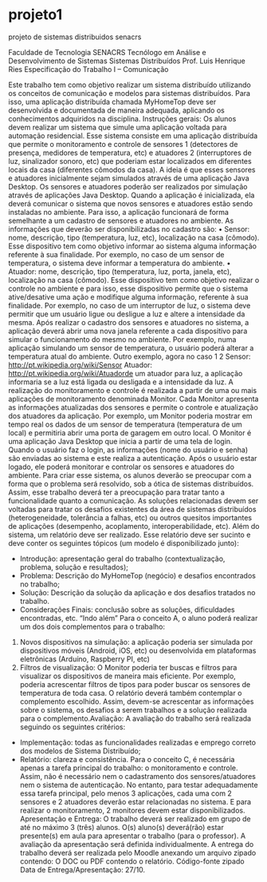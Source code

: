 # projeto1 

projeto de sistemas distribuidos senacrs


Faculdade de Tecnologia SENACRS
Tecnólogo em Análise e Desenvolvimento de Sistemas
Sistemas Distribuídos
Prof. Luis Henrique Ries
Especificação do Trabalho I – Comunicação

Este trabalho tem como objetivo realizar um sistema distribuído utilizando os conceitos
de comunicação e modelos para sistemas distribuídos. Para isso, uma aplicação
distribuída chamada MyHomeTop deve ser desenvolvida e documentada de maneira
adequada, aplicando os conhecimentos adquiridos na disciplina.
Instruções gerais:
Os alunos devem realizar um sistema que simule uma aplicação voltada para automação
residencial. Esse sistema consiste em uma aplicação distribuída que permite o
monitoramento e controle de sensores 1 (detectores de presença, medidores de
temperatura, etc) e atuadores 2 (interruptores de luz, sinalizador sonoro, etc) que
poderiam estar localizados em diferentes locais da casa (diferentes cômodos da casa). A
ideia é que esses sensores e atuadores inicialmente sejam simulados através de uma
aplicação Java Desktop.
Os sensores e atuadores poderão ser realizados por simulação através de aplicações Java
Desktop. Quando a aplicação é inicializada, ela deverá comunicar o sistema que novos
sensores e atuadores estão sendo instaladas no ambiente. Para isso, a aplicação
funcionará de forma semelhante a um cadastro de sensores e atuadores no ambiente. As
informações que deverão ser disponibilizadas no cadastro são:
•
Sensor: nome, descrição, tipo (temperatura, luz, etc), localização na casa
(cômodo). Esse dispositivo tem como objetivo informar ao sistema alguma
informação referente à sua finalidade. Por exemplo, no caso de um sensor de
temperatura, o sistema deve informar a temperatura do ambiente.
•
Atuador: nome, descrição, tipo (temperatura, luz, porta, janela, etc), localização
na casa (cômodo). Esse dispositivo tem como objetivo realizar o controle no
ambiente e para isso, esse dispositivo permite que o sistema ative/desative uma
ação e modifique alguma informação, referente à sua finalidade. Por exemplo,
no caso de um interruptor de luz, o sistema deve permitir que um usuário ligue
ou desligue a luz e altere a intensidade da mesma.
Após realizar o cadastro dos sensores e atuadores no sistema, a aplicação deverá abrir
uma nova janela referente a cada dispositivo para simular o funcionamento do mesmo
no ambiente. Por exemplo, numa aplicação simulando um sensor de temperatura, o
usuário poderá alterar a temperatura atual do ambiente. Outro exemplo, agora no caso
1
2
Sensor: http://pt.wikipedia.org/wiki/Sensor
Atuador: http://pt.wikipedia.org/wiki/Atuadorde um atuador para luz, a aplicação informaria se a luz está ligada ou desligada e a
intensidade da luz.
A realização do monitoramento e controle é realizada a partir de uma ou mais
aplicações de monitoramento denominada Monitor. Cada Monitor apresenta as
informações atualizadas dos sensores e permite o controle e atualização dos atuadores
da aplicação. Por exemplo, um Monitor poderia mostrar em tempo real os dados de um
sensor de temperatura (temperatura de um local) e permitiria abrir uma porta de
garagem em outro local.
O Monitor é uma aplicação Java Desktop que inicia a partir de uma tela de login.
Quando o usuário faz o login, as informações (nome do usuário e senha) são enviadas
ao sistema e este realiza a autenticação. Após o usuário estar logado, ele poderá
monitorar e controlar os sensores e atuadores do ambiente.
Para criar esse sistema, os alunos deverão se preocupar com a forma que o problema
será resolvido, sob a ótica de sistemas distribuídos. Assim, esse trabalho deverá ter a
preocupação para tratar tanto a funcionalidade quanto a comunicação. As soluções
relacionadas devem ser voltadas para tratar os desafios existentes da área de sistemas
distribuídos (heterogeneidade, tolerância a falhas, etc) ou outros quesitos importantes de
aplicações (desempenho, acoplamento, interoperabilidade, etc).
Além do sistema, um relatório deve ser realizado. Esse relatório deve ser sucinto e deve
conter os seguintes tópicos (um modelo é disponibilizado junto):
- Introdução: apresentação geral do trabalho (contextualização, problema, solução e
resultados);
- Problema: Descrição do MyHomeTop (negócio) e desafios encontrados no trabalho;
- Solução: Descrição da solução da aplicação e dos desafios tratados no trabalho.
- Considerações Finais: conclusão sobre as soluções, dificuldades encontradas, etc.
“Indo além”
Para o conceito A, o aluno poderá realizar um dos dois complementos para o trabalho:
1. Novos dispositivos na simulação: a aplicação poderia ser simulada por
dispositivos móveis (Android, iOS, etc) ou desenvolvida em plataformas
eletrônicas (Arduíno, Raspberry PI, etc)
2. Filtros de visualização: O Monitor poderia ter buscas e filtros para visualizar os
dispositivos de maneira mais eficiente. Por exemplo, poderia acrescentar filtros
de tipos para poder buscar os sensores de temperatura de toda casa.
O relatório deverá também contemplar o complemento escolhido. Assim, devem-se
acrescentar as informações sobre o sistema, os desafios a serem trabalhos e a solução
realizada para o complemento.Avaliação:
A avaliação do trabalho será realizada seguindo os seguintes critérios:
- Implementação: todas as funcionalidades realizadas e emprego correto dos modelos de
Sistema Distribuído;
- Relatório: clareza e consistência.
Para o conceito C, é necessária apenas a tarefa principal do trabalho: o monitoramento e
controle. Assim, não é necessário nem o cadastramento dos sensores/atuadores nem o
sistema de autenticação. No entanto, para testar adequadamente essa tarefa principal,
pelo menos 3 aplicações, cada uma com 2 sensores e 2 atuadores deverão estar
relacionadas no sistema. E para realizar o monitoramento, 2 monitores devem estar
disponibilizados.
Apresentação e Entrega:
O trabalho deverá ser realizado em grupo de até no máximo 3 (três) alunos. O(s)
aluno(s) deverá(rão) estar presente(s) em aula para apresentar o trabalho (para o
professor). A avaliação da apresentação será definida individualmente. A entrega do
trabalho deverá ser realizada pelo Moodle anexando um arquivo zipado contendo:
O DOC ou PDF contendo o relatório.
Código-fonte zipado
Data de Entrega/Apresentação: 27/10.
